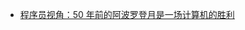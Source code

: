 <!---
markmeta_author: wongoo
markmeta_date: 2019-01-09
markmeta_title: 计算机的故事
markmeta_categories: story
markmeta_tags: story
-->

- [程序员视角：50 年前的阿波罗登月是一场计算机的胜利](https://www.infoq.cn/article/fAOcV1QQY-ujNjZAbzwD)


